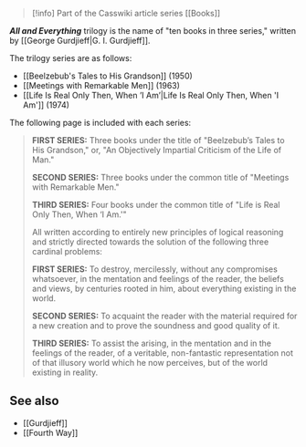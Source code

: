
> [!info] Part of the Casswiki article series [[Books]]

_**All and Everything**_ trilogy is the name of "ten books in three series," written by [[George Gurdjieff|G. I. Gurdjieff]].

The trilogy series are as follows:

*   [[Beelzebub's Tales to His Grandson]] (1950)
*   [[Meetings with Remarkable Men]] (1963)
*   [[Life Is Real Only Then, When ’I Am’|Life Is Real Only Then, When 'I Am']] (1974)

The following page is included with each series:

> **FIRST SERIES:** Three books under the title of "Beelzebub’s Tales to His Grandson," or, "An Objectively Impartial Criticism of the Life of Man."
> 
> **SECOND SERIES:** Three books under the common title of "Meetings with Remarkable Men."
> 
> **THIRD SERIES:** Four books under the common title of "Life is Real Only Then, When ‘I Am.'"
> 
> All written according to entirely new principles of logical reasoning and strictly directed towards the solution of the following three cardinal problems:
> 
> **FIRST SERIES:** To destroy, mercilessly, without any compromises whatsoever, in the mentation and feelings of the reader, the beliefs and views, by centuries rooted in him, about everything existing in the world.
> 
> **SECOND SERIES:** To acquaint the reader with the material required for a new creation and to prove the soundness and good quality of it.
> 
> **THIRD SERIES:** To assist the arising, in the mentation and in the feelings of the reader, of a veritable, non-fantastic representation not of that illusory world which he now perceives, but of the world existing in reality.

See also
--------

*   [[Gurdjieff]]
*   [[Fourth Way]]
